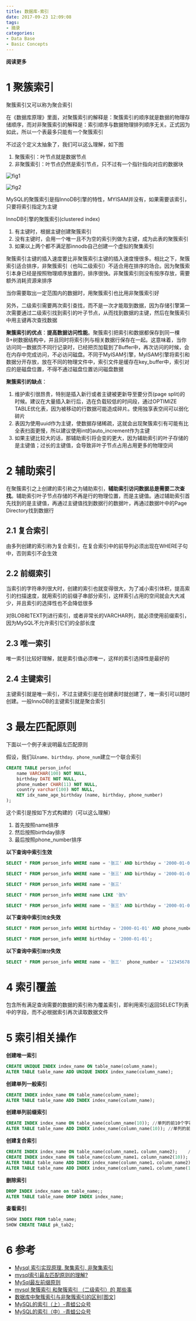 ```yaml
---
title: 数据库-索引
date: 2017-09-23 12:09:08
tags: 
- 摘录
categories: 
- Data Base
- Basic Concepts
---
```


__阅读更多__

<!--more-->

# 1 聚簇索引

聚簇索引又可以称为聚合索引

在《数据库原理》里面，对聚簇索引的解释是：聚簇索引的顺序就是数据的物理存储顺序，而对非聚簇索引的解释是：索引顺序与数据物理排列顺序无关。正式因为如此，所以一个表最多只能有一个聚簇索引

不过这个定义太抽象了，我们可以这么理解，如下图

1. 聚簇索引：叶节点就是数据节点
1. 非聚簇索引：叶节点仍然是索引节点，只不过有一个指针指向对应的数据块

![fig1](/images/数据库-索引/fig1.jpg)

![fig2](/images/数据库-索引/fig2.jpg)

MySQL的聚簇索引是指InnoDB引擎的特性，MYISAM并没有，如果需要该索引，只要将索引指定为主键

InnoDB引擎的聚簇索引(clustered index)

1. 有主键时，根据主键创建聚簇索引
1. 没有主键时，会用一个唯一且不为空的索引列做为主键，成为此表的聚簇索引
1. 如果以上两个都不满足那innodb自己创建一个虚拟的聚集索引

聚簇索引主键的插入速度要比非聚簇索引主键的插入速度慢很多。相比之下，聚簇索引适合排序，非聚簇索引（也叫二级索引）不适合用在排序的场合。因为聚簇索引本身已经是按照物理顺序放置的，排序很快。非聚簇索引则没有按序存放，需要额外消耗资源来排序

当你需要取出一定范围内的数据时，用聚簇索引也比用非聚簇索引好

另外，二级索引需要两次索引查找，而不是一次才能取到数据，因为存储引擎第一次需要通过二级索引找到索引的叶子节点，从而找到数据的主键，然后在聚簇索引中用主键再次查找数据

__聚簇索引的优点__：__提高数据访问性能__。聚簇索引把索引和数据都保存到同一棵B+树数据结构中，并且同时将索引列与相关数据行保存在一起。这意味着，当你访问同一数据页不同行记录时，已经把页加载到了Buffer中，再次访问的时候，会在内存中完成访问，不必访问磁盘。不同于MyISAM引擎，MyISAM引擎将索引和数据分开存放，放在不同的物理文件中，索引文件是缓存在key_buffer中，索引对应的是磁盘位置，不得不通过磁盘位置访问磁盘数据

__聚簇索引的缺点__：

1. 维护索引很昂贵，特别是插入新行或者主键被更新导至要分页(page split)的时候。建议在大量插入新行后，选在负载较低的时间段，通过OPTIMIZE TABLE优化表，因为被移动的行数据可能造成碎片。使用独享表空间可以弱化碎片
1. 表因为使用uuid作为主键，使数据存储稀疏，这就会出现聚簇索引有可能有比全表扫面更慢，所以建议使用int的auto_increment作为主键 
1. 如果主键比较大的话，那辅助索引将会变的更大，因为辅助索引的叶子存储的是主键值；过长的主键值，会导致非叶子节点占用占用更多的物理空间 

# 2 辅助索引

在聚簇索引之上创建的索引称之为辅助索引，__辅助索引访问数据总是需要二次查找__。辅助索引叶子节点存储的不再是行的物理位置，而是主键值。通过辅助索引首先找到的是主键值，再通过主键值找到数据行的数据叶，再通过数据叶中的Page Directory找到数据行

## 2.1 复合索引

由多列创建的索引称为复合索引，在复合索引中的前导列必须出现在WHERE子句中，否则索引不会生效

## 2.2 前缀索引

当索引的字符串列很大时，创建的索引也就变得很大，为了减小索引体积，提高索引的扫描速度，就用索引的前缀子串部分索引，这样索引占用的空间就会大大减少，并且索引的选择性也不会降低很多

对BLOB和TEXT列进行索引，或者非常长的VARCHAR列，就必须使用前缀索引，因为MySQL不允许索引它们的全部长度

## 2.3 唯一索引

唯一索引比较好理解，就是索引值必须唯一，这样的索引选择性是最好的

## 2.4 主键索引

主键索引就是唯一索引，不过主键索引是在创建表时就创建了，唯一索引可以随时创建。一般InnoDB的主键索引就是聚合索引

# 3 最左匹配原则

下面以一个例子来说明最左匹配原则

假设，我们以`name、birthday、phone_num`建立一个联合索引

```sql
CREATE TABLE person_info(
    name VARCHAR(100) NOT NULL,
    birthday DATE NOT NULL,
    phone_number CHAR(11) NOT NULL,
    country varchar(100) NOT NULL,
    KEY idx_name_age_birthday (name, birthday, phone_number)
);
```

这个索引是按如下方式构建的（可以这么理解）

1. 首先按照name排序
1. 然后按照birthday排序
1. 最后按照phone_number排序

__以下查询中索引生效__

```sql
SELECT * FROM person_info WHERE name = '张三' AND birthday = '2000-01-01' AND phone_number = '123456789';

SELECT * FROM person_info WHERE name = '张三' AND birthday = '2000-01-01';

SELECT * FROM person_info WHERE name = '张三'

SELECT * FROM person_info WHERE name LIKE '张%'

SELECT * FROM person_info WHERE name = '张三' AND birthday = '2000-01-01' AND phone_number LIKE '123%';
```

__以下查询中索引`完全`失效__

```sql
SELECT * FROM person_info WHERE birthday = '2000-01-01' AND phone_number = '123456789';

SELECT * FROM person_info WHERE birthday = '2000-01-01';
```

__以下查询中索引`部分`失效__

```sql
SELECT * FROM person_info WHERE name = '张三'  phone_number = '123456789';
```

# 4 索引覆盖

包含所有满足查询需要的数据的索引称为覆盖索引，即利用索引返回SELECT列表中的字段，而不必根据索引再次读取数据文件

# 5 索引相关操作

__创建唯一索引__

```sql
CREATE UNIQUE INDEX index_name ON table_name(column_name); 
ALTER TABLE table_name ADD UNIQUE INDEX index_name(column_name);
```

__创建单列一般索引__

```sql
CREATE INDEX index_name ON table_name(column_name);
ALTER TABLE table_name ADD INDEX index_name(column_name);
```

__创建单列前缀索引__

```sql
CREATE INDEX index_name ON table_name(column_name(10)); //单列的前10个字符创建前缀索引
ALTER TABLE table_name ADD INDEX index_name(column_name(10)); //单列的前10个字符创建前缀索引
```

__创建复合索引__

```sql
CREATE INDEX index_name ON table_name(column_name1，column_name2);    //多列的复合索引
CREATE INDEX index_name ON table_name(column_name1，column_name2(10));    //多列的包含前缀的复合索引
ALTER TABLE table_name ADD INDEX index_name(column_name1，column_name2); //多列的复合索引
ALTER TABLE table_name ADD INDEX index_name(column_name1，column_name(10)); //多列的包含前缀的复合索引
```

__删除索引__

```sql
DROP INDEX index_name on table_name;;
ALTER TABLE table_name DROP INDEX index_name;
```

__查看索引__

```sql
SHOW INDEX FROM table_name;
SHOW CREATE TABLE pk_tab2;
```

# 6 参考

* [Mysql 索引实现原理. 聚集索引, 非聚集索引](http://www.cnblogs.com/bincoding/p/5883222.html)
* [mysql索引最左匹配原则的理解?](https://www.zhihu.com/question/36996520/answer/69999435)
* [MySql最左前缀原则](http://blog.csdn.net/SkySuperWL/article/details/52583579)
* [mysql 聚簇索引 和聚簇索引 （二级索引）的 那些事](http://blog.csdn.net/bigtree_3721/article/details/51335479)
* [数据库中聚簇索引与非聚簇索引的区别[图文]](http://www.jb51.net/article/29693.htm)
* [MySQL的索引（上）-青蛙公众号](https://mp.weixin.qq.com/s/9gloKNtZrYlGsBODCckQrw)
* [MySQL的索引（中）-青蛙公众号](https://mp.weixin.qq.com/s/ktEBA03Kip4bYYkp2ktiIQ)
